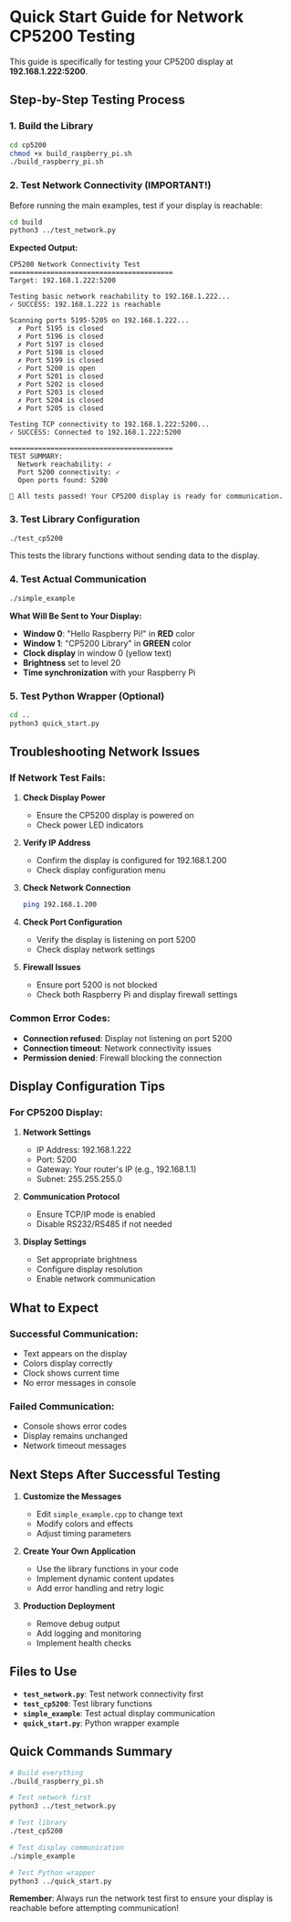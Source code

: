 # Quick Start Guide for Network CP5200 Testing

This guide is specifically for testing your CP5200 display at **192.168.1.222:5200**.

## **Step-by-Step Testing Process**

### **1. Build the Library**
```bash
cd cp5200
chmod +x build_raspberry_pi.sh
./build_raspberry_pi.sh
```

### **2. Test Network Connectivity (IMPORTANT!)**
Before running the main examples, test if your display is reachable:
```bash
cd build
python3 ../test_network.py
```

**Expected Output:**
```
CP5200 Network Connectivity Test
========================================
Target: 192.168.1.222:5200

Testing basic network reachability to 192.168.1.222...
✓ SUCCESS: 192.168.1.222 is reachable

Scanning ports 5195-5205 on 192.168.1.222...
  ✗ Port 5195 is closed
  ✗ Port 5196 is closed
  ✗ Port 5197 is closed
  ✗ Port 5198 is closed
  ✗ Port 5199 is closed
  ✓ Port 5200 is open
  ✗ Port 5201 is closed
  ✗ Port 5202 is closed
  ✗ Port 5203 is closed
  ✗ Port 5204 is closed
  ✗ Port 5205 is closed

Testing TCP connectivity to 192.168.1.222:5200...
✓ SUCCESS: Connected to 192.168.1.222:5200

========================================
TEST SUMMARY:
  Network reachability: ✓
  Port 5200 connectivity: ✓
  Open ports found: 5200

🎉 All tests passed! Your CP5200 display is ready for communication.
```

### **3. Test Library Configuration**
```bash
./test_cp5200
```

This tests the library functions without sending data to the display.

### **4. Test Actual Communication**
```bash
./simple_example
```

**What Will Be Sent to Your Display:**
- **Window 0**: "Hello Raspberry Pi!" in **RED** color
- **Window 1**: "CP5200 Library" in **GREEN** color  
- **Clock display** in window 0 (yellow text)
- **Brightness** set to level 20
- **Time synchronization** with your Raspberry Pi

### **5. Test Python Wrapper (Optional)**
```bash
cd ..
python3 quick_start.py
```

## **Troubleshooting Network Issues**

### **If Network Test Fails:**

1. **Check Display Power**
   - Ensure the CP5200 display is powered on
   - Check power LED indicators

2. **Verify IP Address**
   - Confirm the display is configured for 192.168.1.200
   - Check display configuration menu

3. **Check Network Connection**
   ```bash
   ping 192.168.1.200
   ```

4. **Check Port Configuration**
   - Verify the display is listening on port 5200
   - Check display network settings

5. **Firewall Issues**
   - Ensure port 5200 is not blocked
   - Check both Raspberry Pi and display firewall settings

### **Common Error Codes:**

- **Connection refused**: Display not listening on port 5200
- **Connection timeout**: Network connectivity issues
- **Permission denied**: Firewall blocking the connection

## **Display Configuration Tips**

### **For CP5200 Display:**
1. **Network Settings**
   - IP Address: 192.168.1.222
   - Port: 5200
   - Gateway: Your router's IP (e.g., 192.168.1.1)
   - Subnet: 255.255.255.0

2. **Communication Protocol**
   - Ensure TCP/IP mode is enabled
   - Disable RS232/RS485 if not needed

3. **Display Settings**
   - Set appropriate brightness
   - Configure display resolution
   - Enable network communication

## **What to Expect**

### **Successful Communication:**
- Text appears on the display
- Colors display correctly
- Clock shows current time
- No error messages in console

### **Failed Communication:**
- Console shows error codes
- Display remains unchanged
- Network timeout messages

## **Next Steps After Successful Testing**

1. **Customize the Messages**
   - Edit `simple_example.cpp` to change text
   - Modify colors and effects
   - Adjust timing parameters

2. **Create Your Own Application**
   - Use the library functions in your code
   - Implement dynamic content updates
   - Add error handling and retry logic

3. **Production Deployment**
   - Remove debug output
   - Add logging and monitoring
   - Implement health checks

## **Files to Use**

- **`test_network.py`**: Test network connectivity first
- **`test_cp5200`**: Test library functions
- **`simple_example`**: Test actual display communication
- **`quick_start.py`**: Python wrapper example

## **Quick Commands Summary**

```bash
# Build everything
./build_raspberry_pi.sh

# Test network first
python3 ../test_network.py

# Test library
./test_cp5200

# Test display communication
./simple_example

# Test Python wrapper
python3 ../quick_start.py
```

**Remember**: Always run the network test first to ensure your display is reachable before attempting communication!
